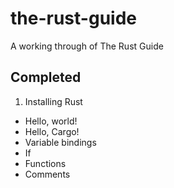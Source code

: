 the-rust-guide
==============

A working through of The Rust Guide

Completed
---

1. Installing Rust
- Hello, world!
- Hello, Cargo!
- Variable bindings
- If
- Functions
- Comments
